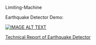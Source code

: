 Limiting-Machine


Earthquake Detector Demo:


[![IMAGE ALT TEXT](http://img.youtube.com/vi/r_JWGgkC840/0.jpg)](http://www.youtube.com/watch?v=r_JWGgkC840 "Earthquake Detector Demo")


[Technical Report of Earthquake Detector](https://github.com/lazypanda10117/Limiting-Machine---Earthquake-Detector/raw/master/Report/Earthquake%20Detector%20Report.pdf)
